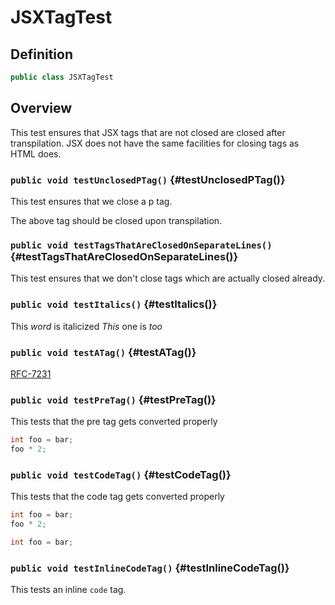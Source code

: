 # JSXTagTest

## Definition

```java
public class JSXTagTest
```

## Overview

This test ensures that JSX tags that are not closed are closed after
transpilation. JSX does not have the same facilities for closing tags
as HTML does.

### `public void testUnclosedPTag()` {#testUnclosedPTag()}

This test ensures that we close a p tag.
<p/>
The above tag should be closed upon transpilation.

### `public void testTagsThatAreClosedOnSeparateLines()` {#testTagsThatAreClosedOnSeparateLines()}

<p>
This test ensures that we don't close tags which are actually
closed already.
</p>

### `public void testItalics()` {#testItalics()}

This <i>word</i> is italicized
<i>This</i> one is <i>too</i>

### `public void testATag()` {#testATag()}

[RFC-7231](https://tools.ietf.org/html/rfc7231#section-4.3)

### `public void testPreTag()` {#testPreTag()}

This tests that the pre tag gets converted properly

```java
int foo = bar;
foo * 2;
```

### `public void testCodeTag()` {#testCodeTag()}

This tests that the code tag gets converted properly

```java
int foo = bar;
foo * 2;
```

```java
int foo = bar;
```

### `public void testInlineCodeTag()` {#testInlineCodeTag()}

This tests an inline `code` tag.

